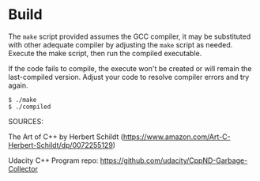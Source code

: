 
# Build
The `make` script provided
assumes the GCC compiler, it may be substituted with other adequate compiler by adjusting the `make` script as needed.
Execute the make script, then run the
compiled executable.

If the code fails to compile, the execute won't be created or will remain the
last-compiled version. Adjust your code to resolve compiler errors and try again.

``` shell
$ ./make
$ ./compiled
```





SOURCES:

The Art of C++ by Herbert Schildt (https://www.amazon.com/Art-C-Herbert-Schildt/dp/0072255129)

Udacity C++ Program repo: https://github.com/udacity/CppND-Garbage-Collector

